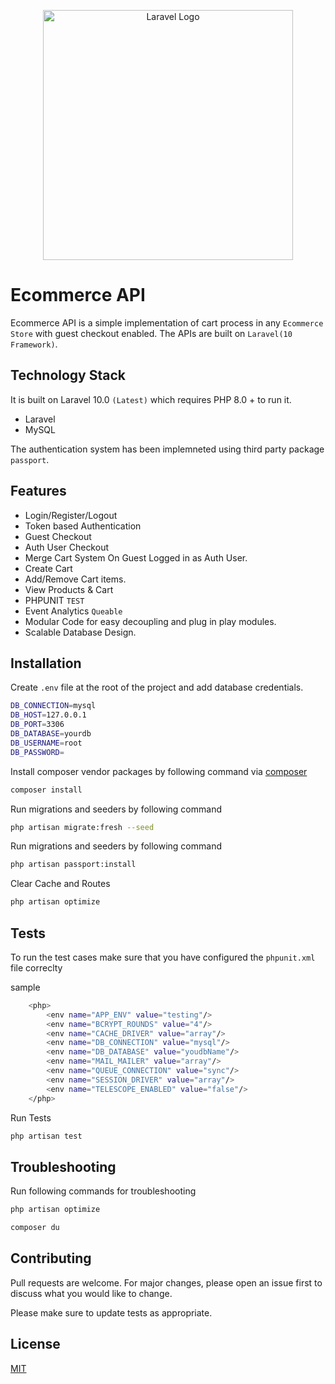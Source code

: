 <p align="center"><a href="https://laravel.com" target="_blank"><img src="https://freepngimg.com/thumb/cart/10-2-cart-png-pic.png" width="400" alt="Laravel Logo"></a></p>


# Ecommerce API


Ecommerce API is a simple implementation of cart process in any `Ecommerce Store` with guest checkout enabled.
The APIs are built on `Laravel(10 Framework)`.

## Technology Stack
It is built on Laravel 10.0 `(Latest)` which requires PHP 8.0 + to run it.
* Laravel
* MySQL

The authentication system has been implemneted using third party package `passport`.

## Features
* Login/Register/Logout
* Token based Authentication
* Guest Checkout
* Auth User Checkout
* Merge Cart System On Guest Logged in as Auth User.
* Create Cart
* Add/Remove Cart items.
* View Products & Cart
* PHPUNIT `TEST`
* Event Analytics `Queable`
* Modular Code for easy decoupling and plug in play modules.
* Scalable Database Design.



## Installation

Create `.env` file at the root of the project and add database credentials.

```bash
DB_CONNECTION=mysql
DB_HOST=127.0.0.1
DB_PORT=3306
DB_DATABASE=yourdb
DB_USERNAME=root
DB_PASSWORD=

```


Install composer vendor packages by following command via [composer]

```bash
composer install
```

Run migrations and seeders by following command

```bash
php artisan migrate:fresh --seed
```

Run migrations and seeders by following command

```bash
php artisan passport:install
```

Clear Cache and Routes

```bash
php artisan optimize
```

## Tests

To run the test cases make sure that you have configured the `phpunit.xml` file correclty

sample

```bash
    <php>
        <env name="APP_ENV" value="testing"/>
        <env name="BCRYPT_ROUNDS" value="4"/>
        <env name="CACHE_DRIVER" value="array"/>
        <env name="DB_CONNECTION" value="mysql"/>
        <env name="DB_DATABASE" value="youdbName"/>
        <env name="MAIL_MAILER" value="array"/>
        <env name="QUEUE_CONNECTION" value="sync"/>
        <env name="SESSION_DRIVER" value="array"/>
        <env name="TELESCOPE_ENABLED" value="false"/>
    </php>

```

Run Tests

```bash
php artisan test
```

[composer]:https://getcomposer.org/



## Troubleshooting

Run following commands for troubleshooting

```bash
php artisan optimize
```

```bash
composer du
```

## Contributing
Pull requests are welcome. For major changes, please open an issue first to discuss what you would like to change.

Please make sure to update tests as appropriate.

## License
[MIT](https://choosealicense.com/licenses/mit/)

